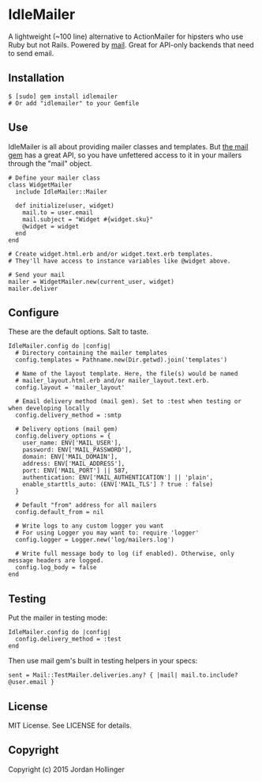 # IdleMailer

A lightweight (~100 line) alternative to ActionMailer for hipsters who use Ruby but not Rails. Powered by [mail](http://www.rubydoc.info/gems/mail). Great for API-only backends that need to send email.

## Installation

    $ [sudo] gem install idlemailer
    # Or add "idlemailer" to your Gemfile

## Use

IdleMailer is all about providing mailer classes and templates. But [the mail gem](http://www.rubydoc.info/gems/mail) has a great API, so you have unfettered access to it in your mailers through the "mail" object.

    # Define your mailer class
    class WidgetMailer
      include IdleMailer::Mailer

      def initialize(user, widget)
        mail.to = user.email
        mail.subject = "Widget #{widget.sku}"
        @widget = widget
      end
    end

    # Create widget.html.erb and/or widget.text.erb templates.
    # They'll have access to instance variables like @widget above.

    # Send your mail
    mailer = WidgetMailer.new(current_user, widget)
    mailer.deliver

## Configure

These are the default options. Salt to taste.

    IdleMailer.config do |config|
      # Directory containing the mailer templates
      config.templates = Pathname.new(Dir.getwd).join('templates')

      # Name of the layout template. Here, the file(s) would be named
      # mailer_layout.html.erb and/or mailer_layout.text.erb.
      config.layout = 'mailer_layout'

      # Email delivery method (mail gem). Set to :test when testing or when developing locally
      config.delivery_method = :smtp

      # Delivery options (mail gem)
      config.delivery_options = {
        user_name: ENV['MAIL_USER'],
        password: ENV['MAIL_PASSWORD'],
        domain: ENV['MAIL_DOMAIN'],
        address: ENV['MAIL_ADDRESS'],
        port: ENV['MAIL_PORT'] || 587,
        authentication: ENV['MAIL_AUTHENTICATION'] || 'plain',
        enable_starttls_auto: (ENV['MAIL_TLS'] ? true : false)
      }

      # Default "from" address for all mailers
      config.default_from = nil

      # Write logs to any custom logger you want
      # For using Logger you may want to: require 'logger'
      config.logger = Logger.new('log/mailers.log')

      # Write full message body to log (if enabled). Otherwise, only message headers are logged.
      config.log_body = false
    end

## Testing

Put the mailer in testing mode:

    IdleMailer.config do |config|
      config.delivery_method = :test
    end

Then use mail gem's built in testing helpers in your specs:

    sent = Mail::TestMailer.deliveries.any? { |mail| mail.to.include? @user.email }

## License

MIT License. See LICENSE for details.

## Copyright

Copyright (c) 2015 Jordan Hollinger
